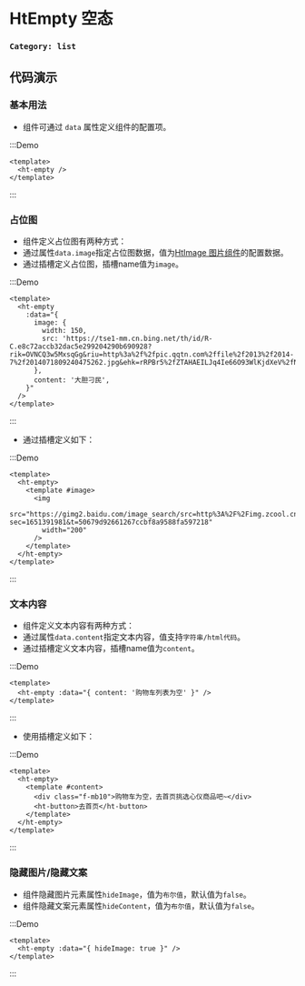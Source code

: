 # HtEmpty 空态

### `Category: list`

## 代码演示

### 基本用法

- 组件可通过 `data` 属性定义组件的配置项。


:::Demo
```vue demo
<template>
  <ht-empty />
</template>
```
:::


### 占位图

- 组件定义占位图有两种方式：
- 通过属性`data.image`指定占位图数据，值为[HtImage 图片组件](http://localhost:1768/#/doc/HtImage)的配置数据。
- 通过插槽定义占位图，插槽name值为`image`。


:::Demo
```vue demo
<template>
  <ht-empty
    :data="{
      image: {
        width: 150,
        src: 'https://tse1-mm.cn.bing.net/th/id/R-C.e8c72accb32dac5e299204290b690928?rik=OVNCQ3w5MxsqGg&riu=http%3a%2f%2fpic.qqtn.com%2ffile%2f2013%2f2014-7%2f2014071809240475262.jpg&ehk=rRPBr5%2fZTAHAEILJq4Ie66O93WlKjdXeV%2fNPb%2b1wmF0%3d&risl=&pid=ImgRaw&r=0',
      },
      content: '大胆刁民',
    }"
  />
</template>
```
:::


- 通过插槽定义如下：


:::Demo
```vue demo
<template>
  <ht-empty>
    <template #image>
      <img
        src="https://gimg2.baidu.com/image_search/src=http%3A%2F%2Fimg.zcool.cn%2Fcommunity%2F00dc4d595f13aca8012193a392e2eb.jpg&refer=http%3A%2F%2Fimg.zcool.cn&app=2002&size=f9999,10000&q=a80&n=0&g=0n&fmt=auto?sec=1651391981&t=50679d92661267ccbf8a9588fa597218"
        width="200"
      />
    </template>
  </ht-empty>
</template>
```
:::



### 文本内容

- 组件定义文本内容有两种方式：
- 通过属性`data.content`指定文本内容，值支持`字符串/html代码`。
- 通过插槽定义文本内容，插槽name值为`content`。



:::Demo
```vue demo
<template>
  <ht-empty :data="{ content: '购物车列表为空' }" />
</template>
```
:::


- 使用插槽定义如下：


:::Demo
```vue demo
<template>
  <ht-empty>
    <template #content>
      <div class="f-mb10">购物车为空，去首页挑选心仪商品吧~</div>
      <ht-button>去首页</ht-button>
    </template>
  </ht-empty>
</template>
```
:::


### 隐藏图片/隐藏文案

- 组件隐藏图片元素属性`hideImage`，值为`布尔值`，默认值为`false`。
- 组件隐藏文案元素属性`hideContent`，值为`布尔值`，默认值为`false`。


:::Demo
```vue demo
<template>
  <ht-empty :data="{ hideImage: true }" />
</template>
```
:::